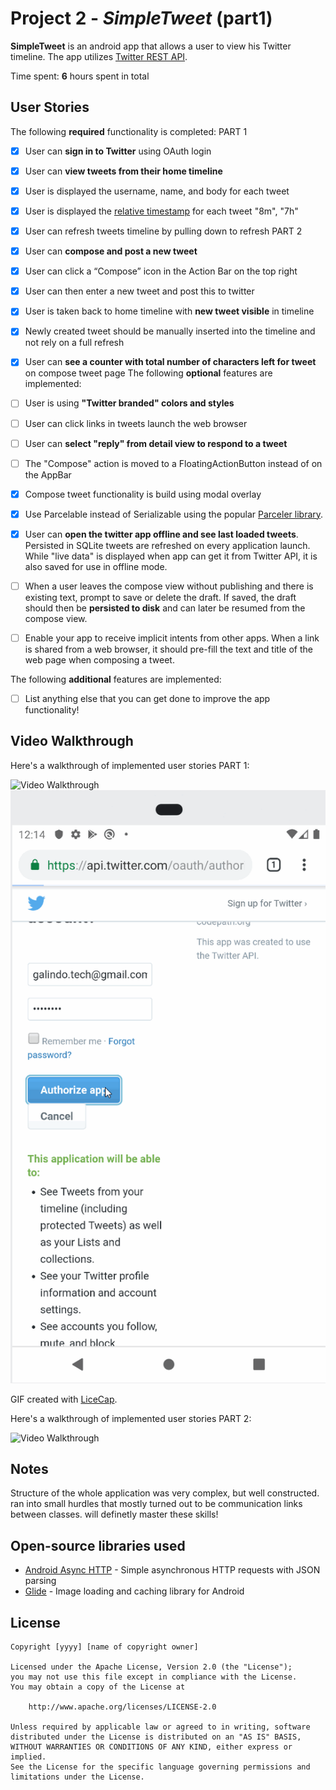 # Project 2 - *SimpleTweet* (part1)

**SimpleTweet** is an android app that allows a user to view his Twitter timeline. The app utilizes [Twitter REST API](https://dev.twitter.com/rest/public).

Time spent: **6** hours spent in total

## User Stories

The following **required** functionality is completed:
PART 1
  - [X] User can **sign in to Twitter** using OAuth login
  - [X]	User can **view tweets from their home timeline**
  - [X] User is displayed the username, name, and body for each tweet
  - [X] User is displayed the [relative timestamp](https://gist.github.com/nesquena/f786232f5ef72f6e10a7) for each tweet "8m", "7h"
  - [X] User can refresh tweets timeline by pulling down to refresh
PART 2
  - [X] User can **compose and post a new tweet**
  - [X] User can click a “Compose” icon in the Action Bar on the top right
  - [X] User can then enter a new tweet and post this to twitter
  - [X] User is taken back to home timeline with **new tweet visible** in timeline
  - [X] Newly created tweet should be manually inserted into the timeline and not rely on a full refresh
  - [X] User can **see a counter with total number of characters left for tweet** on compose tweet page
The following **optional** features are implemented:

  - [ ] User is using **"Twitter branded" colors and styles**
  - [ ] User can click links in tweets launch the web browser 
  - [ ] User can **select "reply" from detail view to respond to a tweet**
  - [ ] The "Compose" action is moved to a FloatingActionButton instead of on the AppBar
  - [X] Compose tweet functionality is build using modal overlay
  - [X] Use Parcelable instead of Serializable using the popular [Parceler library](http://guides.codepath.org/android/Using-Parceler).
  - [X] User can **open the twitter app offline and see last loaded tweets**. Persisted in SQLite tweets are refreshed on every application launch. While "live data"   is displayed when app can get it from Twitter API, it is also saved for use in offline mode.
  - [ ] When a user leaves the compose view without publishing and there is existing text, prompt to save or delete the draft. If saved, the draft should then be   **persisted to disk** and can later be resumed from the compose view.
  - [ ] Enable your app to receive implicit intents from other apps. When a link is shared from a web browser, it should pre-fill the text and title of the web page when composing a tweet. 

The following **additional** features are implemented:

- [ ] List anything else that you can get done to improve the app functionality!


## Video Walkthrough

Here's a walkthrough of implemented user stories PART 1:

<img src='http://i.imgur.com/https://imgur.com/a/ZrpgdmX' title='Video Walkthrough' width='' alt='Video Walkthrough' />
<img src='twitterappwalkthrough.gif' title='Video Walkthrough' width='' alt='Video Walkthrough' />

GIF created with [LiceCap](http://www.cockos.com/licecap/).

Here's a walkthrough of implemented user stories PART 2:

<img src='https://imgur.com/a/g7sSruU' title='Video Walkthrough' width='' alt='Video Walkthrough' />


## Notes

Structure of the whole application was very complex, but well constructed.
ran into small hurdles that mostly turned out to be communication links between classes.
will definetly master these skills!

## Open-source libraries used

- [Android Async HTTP](https://github.com/codepath/CPAsyncHttpClient) - Simple asynchronous HTTP requests with JSON parsing
- [Glide](https://github.com/bumptech/glide) - Image loading and caching library for Android

## License

    Copyright [yyyy] [name of copyright owner]

    Licensed under the Apache License, Version 2.0 (the "License");
    you may not use this file except in compliance with the License.
    You may obtain a copy of the License at

        http://www.apache.org/licenses/LICENSE-2.0

    Unless required by applicable law or agreed to in writing, software
    distributed under the License is distributed on an "AS IS" BASIS,
    WITHOUT WARRANTIES OR CONDITIONS OF ANY KIND, either express or implied.
    See the License for the specific language governing permissions and
    limitations under the License.
